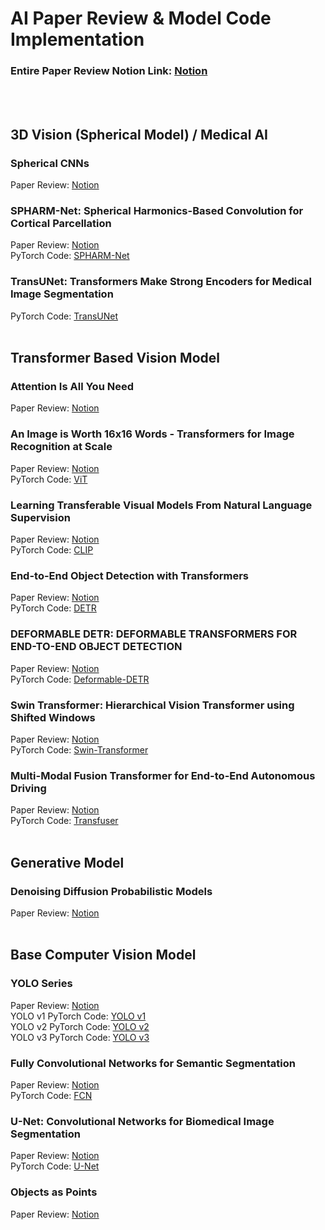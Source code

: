 # AI Paper Review & Model Code Implementation
### Entire Paper Review Notion Link: [Notion](https://frost-crate-a82.notion.site/AI-Study-8cdffb0423d543319efcb6b3174967d1)
<br/><br/>

## 3D Vision (Spherical Model) / Medical AI
### Spherical CNNs
Paper Review: [Notion](https://frost-crate-a82.notion.site/Spherical-CNNs-181f7e966c0e8012b88ad1bce7c23ffe?pvs=4)
### SPHARM-Net: Spherical Harmonics-Based Convolution for Cortical Parcellation
Paper Review: [Notion](https://frost-crate-a82.notion.site/SPHARM-Net-Spherical-Harmonics-Based-Convolution-for-Cortical-Parcellation-181f7e966c0e806ba12fd2668d6874b3?pvs=4)<br/>
PyTorch Code: [SPHARM-Net](https://github.com/skl0726/AI-Paper-Review/tree/main/3D-Vision-Medical-AI/SPHARM-Net)
### TransUNet: Transformers Make Strong Encoders for Medical Image Segmentation
PyTorch Code: [TransUNet](https://github.com/skl0726/AI-Paper-Review/tree/main/3D-Vision-Medical-AI/TransUNet)
<br/><br/>

## Transformer Based Vision Model
### Attention Is All You Need
Paper Review: [Notion](https://frost-crate-a82.notion.site/Attention-Is-All-You-Need-e5b8aca9d98c4056a75b8301256cd47e?pvs=4)<br/>
### An Image is Worth 16x16 Words - Transformers for Image Recognition at Scale
Paper Review: [Notion](https://frost-crate-a82.notion.site/An-Image-is-Worth-16x16-Words-Transformers-for-Image-Recognition-at-Scale-b01180dcfecf43a09970ec2a30cbd2ef?pvs=4)<br/>
PyTorch Code: [ViT](https://github.com/skl0726/AI-Paper-Review/tree/main/Transformer-Based-Vision-Model/ViT)
### Learning Transferable Visual Models From Natural Language Supervision
Paper Review: [Notion](https://frost-crate-a82.notion.site/Learning-Transferable-Visual-Models-From-Natural-Language-Supervision-690fbb22d43548999a047ab5786441c3?pvs=4)<br/>
PyTorch Code: [CLIP](https://github.com/skl0726/AI-Paper-Review/tree/main/Transformer-Based-Vision-Model/CLIP)
### End-to-End Object Detection with Transformers
Paper Review: [Notion](https://frost-crate-a82.notion.site/End-to-End-Object-Detection-with-Transformers-513a58b0b55f4b5bafdb596f862f5601?pvs=4)<br/>
PyTorch Code: [DETR](https://github.com/skl0726/AI-Paper-Review/tree/main/Transformer-Based-Vision-Model/DETR)
### DEFORMABLE DETR: DEFORMABLE TRANSFORMERS FOR END-TO-END OBJECT DETECTION
Paper Review: [Notion](https://frost-crate-a82.notion.site/DEFORMABLE-DETR-DEFORMABLE-TRANSFORMERS-FOR-END-TO-END-OBJECT-DETECTION-a16145d165ef4846b2753f131dffc448?pvs=4)<br/>
PyTorch Code: [Deformable-DETR](https://github.com/skl0726/AI-Paper-Review/tree/main/Transformer-Based-Vision-Model/Deformable-DETR)
### Swin Transformer: Hierarchical Vision Transformer using Shifted Windows
Paper Review: [Notion](https://frost-crate-a82.notion.site/Swin-Transformer-Hierarchical-Vision-Transformer-using-Shifted-Windows-1340e0059d2145f4925c99c6f2f0e727?pvs=4)<br/>
PyTorch Code: [Swin-Transformer](https://github.com/skl0726/AI-Paper-Review/tree/main/Transformer-Based-Vision-Model/Swin-Transformer)
### Multi-Modal Fusion Transformer for End-to-End Autonomous Driving
Paper Review: [Notion](https://frost-crate-a82.notion.site/Multi-Modal-Fusion-Transformer-for-End-to-End-Autonomous-Driving-9b994bd2bf274fa7bbc3d0eef04f35cf?pvs=4)<br/>
PyTorch Code: [Transfuser](https://github.com/skl0726/AI-Paper-Review/tree/main/Transformer-Based-Vision-Model/Transfuser)
<br/><br/>

## Generative Model
### Denoising Diffusion Probabilistic Models
Paper Review: [Notion](https://frost-crate-a82.notion.site/Denoising-Diffusion-Probabilistic-Models-09e204a1750d4440af062580445d8316?pvs=4)
<br/><br/>

## Base Computer Vision Model
### YOLO Series
Paper Review: [Notion](https://www.notion.so/YOLO-Series-e5c2ac67eb3e46889d16009e4d5abbfb?pvs=4)<br/>
YOLO v1 PyTorch Code: [YOLO v1](https://github.com/skl0726/AI-Paper-Review/tree/main/Base-Computer-Vision-Model/YOLO-Series/YOLOv1)<br/>
YOLO v2 PyTorch Code: [YOLO v2](https://github.com/skl0726/AI-Paper-Review/tree/main/Base-Computer-Vision-Model/YOLO-Series/YOLOv2)<br/>
YOLO v3 PyTorch Code: [YOLO v3](https://github.com/skl0726/AI-Paper-Review/tree/main/Base-Computer-Vision-Model/YOLO-Series/YOLOv3)
### Fully Convolutional Networks for Semantic Segmentation
Paper Review: [Notion](https://frost-crate-a82.notion.site/Fully-Convolutional-Networks-for-Semantic-Segmentation-b4b490d8143045abb98e0db3632ed96e?pvs=4)<br/>
PyTorch Code: [FCN](https://github.com/skl0726/AI-Paper-Review/tree/main/Base-Computer-Vision-Model/FCN)
### U-Net: Convolutional Networks for Biomedical Image Segmentation
Paper Review: [Notion](https://frost-crate-a82.notion.site/U-Net-Convolutional-Networks-for-Biomedical-Image-Segmentation-60b3e0628d7a46eca4df69232f17cf0c?pvs=4)<br/>
PyTorch Code: [U-Net](https://github.com/skl0726/AI-Paper-Review/tree/main/Base-Computer-Vision-Model/U-Net)
### Objects as Points
Paper Review: [Notion](https://frost-crate-a82.notion.site/Objects-as-Points-f8a9cdb0a69848ca8c20a4b3fba80072?pvs=4)
<br/><br/>
